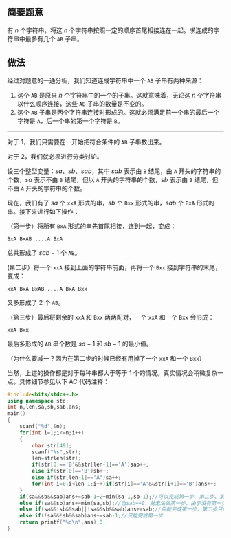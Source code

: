 ## 简要题意

有 $n$ 个字符串，将这 $n$ 个字符串按照一定的顺序首尾相接连在一起。求连成的字符串中最多有几个 `AB` 子串。

## 做法

经过对题意的一通分析，我们知道连成字符串中一个 `AB` 子串有两种来源：

1. 这个 `AB` 是原来 $n$ 个字符串中的一个的子串。这就意味着，无论这 $n$ 个字符串以什么顺序连接，这些 `AB` 子串的数量是不变的。
2. 这个 `AB` 子串是两个字符串连接时形成的。这就必须满足前一个串的最后一个字符是 `A`，后一个串的第一个字符是 `B`。

***

对于 1，我们只需要在一开始把符合条件的 `AB` 子串数出来。

对于 2，我们就必须进行分类讨论。

设三个整型变量：$sa$、$sb$、$sab$，其中 $sab$ 表示由 `B` 结尾，由 `A` 开头的字符串的个数，$sa$ 表示不由 `B` 结尾，但以 `A` 开头的字符串的个数，$sb$ 表示由 `B` 结尾，但不由 `A` 开头的字符串的个数。

现在，我们有了 $sa$ 个 `xxA` 形式的串，$sb$ 个 `Bxx` 形式的串，$sab$ 个 `BxA` 形式的串。接下来进行如下操作：

（第一步）将所有 `BxA` 形式的串先首尾相接，连到一起，变成：

```
BxA BxAB ....A BxA
```

总共形成了 $sab - 1$ 个 `AB`。

(第二步）将一个 `xxA` 接到上面的字符串前面，再将一个 `Bxx` 接到字符串的末尾，变成：

```
xxA BxA BxAB ....A BxA Bxx
```

又多形成了 $2$ 个 `AB`。

（第三步）最后将剩余的 `xxA` 和 `Bxx` 两两配对，一个 `xxA` 和一个 `Bxx` 会形成：

```
xxA Bxx
```

最后多形成的 `AB` 串个数是 $sa-1$ 和 $sb-1$ 的最小值。

（为什么要减一？因为在第二步的时候已经有用掉了一个 `xxA` 和一个 `Bxx`）

当然，上述的操作都是对于每种串都大于等于 $1$ 个的情况。真实情况会稍微复杂一点。具体细节参见以下 AC 代码注释：

```cpp
#include<bits/stdc++.h>
using namespace std;
int n,len,sa,sb,sab,ans;
main()
{
	scanf("%d",&n);
	for(int i=1;i<=n;i++)
	{
		char str[49];
		scanf("%s",str);
		len=strlen(str);
		if(str[0]=='B'&&str[len-1]=='A')sab++;
		else if(str[0]=='B')sb++;
		else if(str[len-1]=='A')sa++;
		for(int i=0;i<len-1;i++)if(str[i]=='A'&&str[i+1]=='B')ans++;
	}
	if(sa&&sb&&sab)ans+=sab-1+2+min(sa-1,sb-1);//可以完成第一步、第二步、第三步。
	else if(sa&&sb)ans+=min(sa,sb);//当sab==0，就无法做第一步，由于没有第一步，所以也无法完成第二步。因此这次只能完成第三步，因为第二步没有做，所以不用减一。
	else if(sa&&!sb&&sab||!sa&&sb&&sab)ans+=sab;//只能完成第一步，第二步只能做一半。
	else if(!sa&&!sb&&sab)ans+=sab-1;//只能完成第一步
	return printf("%d\n",ans),0;
}
```
